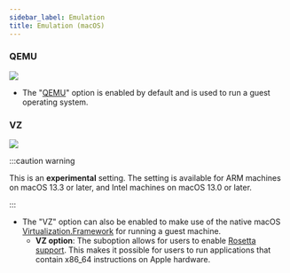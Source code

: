 ```yaml
---
sidebar_label: Emulation
title: Emulation (macOS)
---
```


<head>
  <link rel="canonical" href="https://docs.rancherdesktop.io/ui/preferences/virtual-machine/emulation"/>
</head>

### QEMU

 ![](https://suse-rancher-media.s3.amazonaws.com/desktop/v1.10/preferences/macOS_virtualMachine_tabEmulation.png)

- The "[QEMU](https://www.qemu.org/documentation/)" option is enabled by default and is used to run a guest operating system.

### VZ

 ![](https://suse-rancher-media.s3.amazonaws.com/desktop/v1.10/preferences/macOS_virtualMachine_tabEmulation_vz.png)

:::caution warning

This is an **experimental** setting. The setting is available for ARM machines on  macOS 13.3 or later, and Intel machines on macOS 13.0 or later.

:::

- The "VZ" option can also be enabled to make use of the native macOS [Virtualization.Framework](https://developer.apple.com/documentation/virtualization) for running a guest machine.
  - **VZ option**:
The suboption allows for users to enable [Rosetta support](https://developer.apple.com/documentation/virtualization/running_intel_binaries_in_linux_vms_with_rosetta). This makes it possible for users to run applications that contain x86_64 instructions on Apple hardware.
